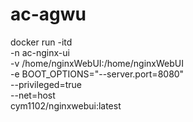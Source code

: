 # ac-agwu

docker run -itd \
    -n ac-nginx-ui \
    -v /home/nginxWebUI:/home/nginxWebUI \
    -e BOOT_OPTIONS="--server.port=8080" \
    --privileged=true \
    --net=host \
    cym1102/nginxwebui:latest
